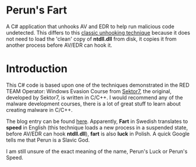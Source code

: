 # Perun's Fart
A C# application that unhooks AV and EDR to help run malicious code undetected. This differs to this [classic unhooking technique](https://github.com/plackyhacker/Unhook-BitDefender) because it does not need to load the 'clean' copy of **ntdll.dll** from disk, it copies it from another process before AV/EDR can hook it.

# Introduction
This C# code is based upon one of the techniques demonstrated in the RED TEAM Operator: Windows Evasion Course from [Sektor7](https://institute.sektor7.net), the original, developed by Sektor7, is written in C/C++. I would recommend any of the malware development courses, there is a lot of great stuff to learn about creating malware in C/C++.

The blog entry can be found [here](https://blog.sektor7.net/#!res/2021/perunsfart.md). Apparently, **Fart** in Swedish translates to **speed** in English (this technique loads a new process in a suspended state, before AV/EDR can hook **ntdll.dll**), **fart** is also **luck** in Polish. A quick Google tells me that Perun is a Slavic God.

I am still unsure of the exact meaning of the name, Perun's Luck or Perun's Speed.
